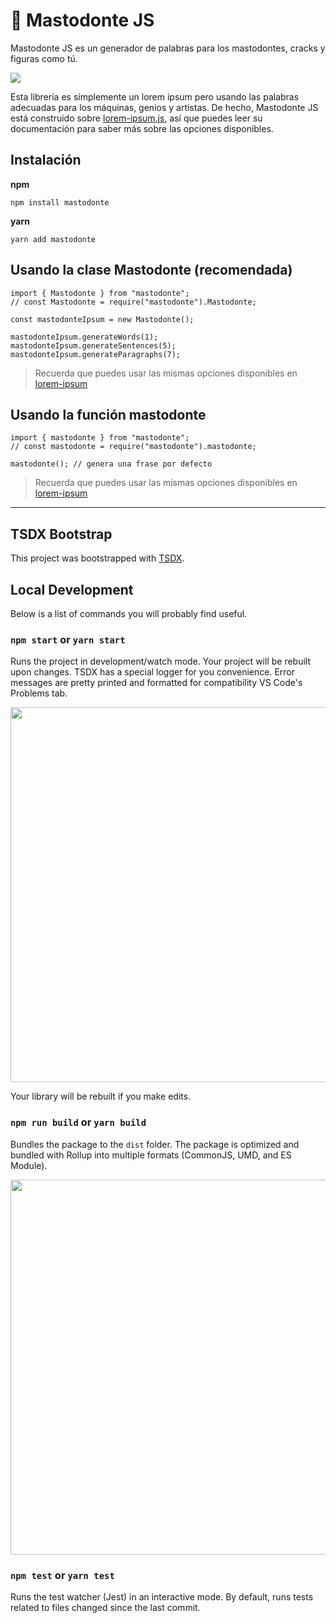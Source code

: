 # 🐘 Mastodonte JS

Mastodonte JS es un generador de palabras para los mastodontes, cracks y figuras como tú.

<img src="https://i.imgur.com/5BEM3oA.gif" />

Esta librería es simplemente un lorem ipsum pero usando las palabras adecuadas para los máquinas, genios y artistas. De hecho, Mastodonte JS está construido sobre [lorem-ipsum.js](https://github.com/knicklabs/lorem-ipsum.js), así que puedes leer su documentación para saber más sobre las opciones disponibles.

## Instalación

**npm**

```
npm install mastodonte
```

**yarn**

```
yarn add mastodonte
```

## Usando la clase Mastodonte (recomendada)

```
import { Mastodonte } from "mastodonte";
// const Mastodonte = require("mastodonte").Mastodonte;

const mastodonteIpsum = new Mastodonte();

mastodonteIpsum.generateWords(1);
mastodonteIpsum.generateSentences(5);
mastodonteIpsum.generateParagraphs(7);
```

> Recuerda que puedes usar las mismas opciones disponibles en [lorem-ipsum](https://github.com/knicklabs/lorem-ipsum.js#using-the-class)

## Usando la función mastodonte

```
import { mastodonte } from "mastodonte";
// const mastodonte = require("mastodonte").mastodonte;

mastodonte(); // genera una frase por defecto
```

> Recuerda que puedes usar las mismas opciones disponibles en [lorem-ipsum](https://github.com/knicklabs/lorem-ipsum.js#using-the-function)

---

## TSDX Bootstrap

This project was bootstrapped with [TSDX](https://github.com/jaredpalmer/tsdx).

## Local Development

Below is a list of commands you will probably find useful.

### `npm start` or `yarn start`

Runs the project in development/watch mode. Your project will be rebuilt upon changes. TSDX has a special logger for you convenience. Error messages are pretty printed and formatted for compatibility VS Code's Problems tab.

<img src="https://user-images.githubusercontent.com/4060187/52168303-574d3a00-26f6-11e9-9f3b-71dbec9ebfcb.gif" width="600" />

Your library will be rebuilt if you make edits.

### `npm run build` or `yarn build`

Bundles the package to the `dist` folder.
The package is optimized and bundled with Rollup into multiple formats (CommonJS, UMD, and ES Module).

<img src="https://user-images.githubusercontent.com/4060187/52168322-a98e5b00-26f6-11e9-8cf6-222d716b75ef.gif" width="600" />

### `npm test` or `yarn test`

Runs the test watcher (Jest) in an interactive mode.
By default, runs tests related to files changed since the last commit.
